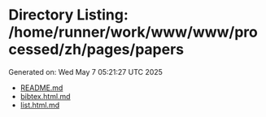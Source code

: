 # Directory Listing: /home/runner/work/www/www/processed/zh/pages/papers
Generated on: Wed May  7 05:21:27 UTC 2025

- [README.md](README.md)
- [bibtex.html.md](bibtex.html.md)
- [list.html.md](list.html.md)
